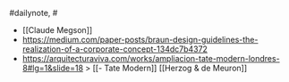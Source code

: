 #dailynote, #
- [[Claude Megson]]
- https://medium.com/paper-posts/braun-design-guidelines-the-realization-of-a-corporate-concept-134dc7b4372
- https://arquitecturaviva.com/works/ampliacion-tate-modern-londres-8#lg=1&slide=18 > [[- Tate Modern]] [[Herzog & de Meuron]]
